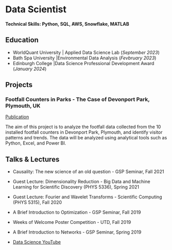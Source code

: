 # Data Scientist

#### Technical Skills: Python, SQL, AWS, Snowflake, MATLAB

## Education
- WorldQuant University                  | Applied Data Science Lab  (_September 2023_)								       		
- Bath Spa University              |Environmental  Data Analysis  (_Fevbruary 2023_)	 			        		
- Edinburgh College	|Data Science Professional Development Award (_January 2024_)



## Projects
###  Footfall Counters in Parks - The Case of Devonport Park, Plymouth, UK
[Publication](https://www.mdpi.com/1424-8220/22/8/3048)

The aim of this project is to analyze the footfall data collected from the 10 installed footfall
counters in Devonport Park, Plymouth, and identify visitor patterns and trends. The data will be
analyzed using analytical tools such as Python, Excel, and Power BI.


## Talks & Lectures
- Causality: The new science of an old question - GSP Seminar, Fall 2021
- Guest Lecture: Dimensionality Reduction - Big Data and Machine Learning for Scientific Discovery (PHYS 5336), Spring 2021
- Guest Lecture: Fourier and Wavelet Transforms - Scientific Computing (PHYS 5315), Fall 2020
- A Brief Introduction to Optimization - GSP Seminar, Fall 2019
- Weeks of Welcome Poster Competition - UTD, Fall 2019
- A Brief Introduction to Networks - GSP Seminar, Spring 2019

- [Data Science YouTube](https://www.youtube.com/channel/UCa9gErQ9AE5jT2DZLjXBIdA)


